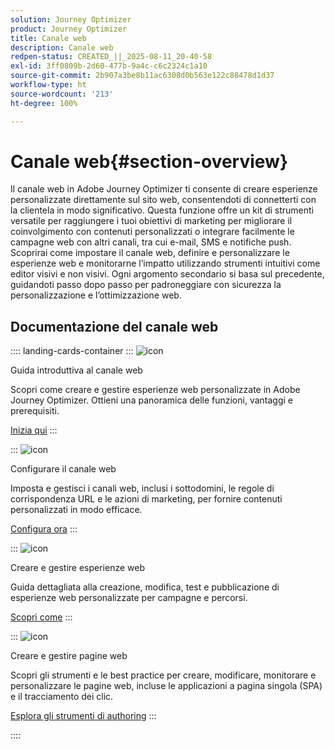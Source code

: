 ```yaml
---
solution: Journey Optimizer
product: Journey Optimizer
title: Canale web
description: Canale web
redpen-status: CREATED_||_2025-08-11_20-40-58
exl-id: 3ff0809b-2d60-477b-9a4c-c6c2324c1a10
source-git-commit: 2b907a3be8b11ac6308d0b563e122c88478d1d37
workflow-type: ht
source-wordcount: '213'
ht-degree: 100%

---
```


# Canale web{#section-overview}

Il canale web in Adobe Journey Optimizer ti consente di creare esperienze personalizzate direttamente sul sito web, consentendoti di connetterti con la clientela in modo significativo. Questa funzione offre un kit di strumenti versatile per raggiungere i tuoi obiettivi di marketing per migliorare il coinvolgimento con contenuti personalizzati o integrare facilmente le campagne web con altri canali, tra cui e-mail, SMS e notifiche push. Scoprirai come impostare il canale web, definire e personalizzare le esperienze web e monitorarne l’impatto utilizzando strumenti intuitivi come editor visivi e non visivi. Ogni argomento secondario si basa sul precedente, guidandoti passo dopo passo per padroneggiare con sicurezza la personalizzazione e l’ottimizzazione web.

## Documentazione del canale web

:::: landing-cards-container
:::
![icon](https://cdn.experienceleague.adobe.com/icons/circle-play.svg)

Guida introduttiva al canale web

Scopri come creare e gestire esperienze web personalizzate in Adobe Journey Optimizer. Ottieni una panoramica delle funzioni, vantaggi e prerequisiti.

[Inizia qui](../using/web/get-started-web.md)
:::

:::
![icon](https://cdn.experienceleague.adobe.com/icons/gear.svg)

Configurare il canale web

Imposta e gestisci i canali web, inclusi i sottodomini, le regole di corrispondenza URL e le azioni di marketing, per fornire contenuti personalizzati in modo efficace.

[Configura ora](configure-web-channel-landing-page.md)
:::

:::
![icon](https://cdn.experienceleague.adobe.com/icons/list-check.svg)

Creare e gestire esperienze web

Guida dettagliata alla creazione, modifica, test e pubblicazione di esperienze web personalizzate per campagne e percorsi.

[Scopri come](../using/web/create-web.md)
:::

:::
![icon](https://cdn.experienceleague.adobe.com/icons/screwdriver-wrench.svg)

Creare e gestire pagine web

Scopri gli strumenti e le best practice per creare, modificare, monitorare e personalizzare le pagine web, incluse le applicazioni a pagina singola (SPA) e il tracciamento dei clic.

[Esplora gli strumenti di authoring](author-web-pages-landing-page.md)
:::

::::
